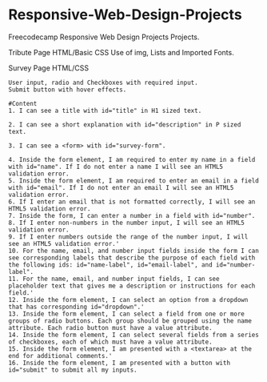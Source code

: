 # Responsive-Web-Design-Projects
Freecodecamp Responsive Web Design Projects Projects.

Tribute Page
  HTML/Basic CSS
    Use of img, Lists and Imported Fonts.
    
Survey Page
  HTML/CSS 
    
    User input, radio and Checkboxes with required input.
    Submit button with hover effects. 
    
    #Content
    1. I can see a title with id="title" in H1 sized text.
    
    2. I can see a short explanation with id="description" in P sized text.
    
    3. I can see a <form> with id="survey-form".
    
    4. Inside the form element, I am required to enter my name in a field with id="name". If I do not enter a name I will see an HTML5 validation error.
    5. Inside the form element, I am required to enter an email in a field with id="email". If I do not enter an email I will see an HTML5 validation error.
    6. If I enter an email that is not formatted correctly, I will see an HTML5 validation error.
    7. Inside the form, I can enter a number in a field with id="number".
    8. If I enter non-numbers in the number input, I will see an HTML5 validation error.
    9. If I enter numbers outside the range of the number input, I will see an HTML5 validation error.'
    10. For the name, email, and number input fields inside the form I can see corresponding labels that describe the purpose of each field with the following ids: id="name-label", id="email-label", and id="number-label".
    11. For the name, email, and number input fields, I can see placeholder text that gives me a description or instructions for each field.'
    12. Inside the form element, I can select an option from a dropdown that has corresponding id="dropdown".'
    13. Inside the form element, I can select a field from one or more groups of radio buttons. Each group should be grouped using the name attribute. Each radio button must have a value attribute.
    14. Inside the form element, I can select several fields from a series of checkboxes, each of which must have a value attribute.
    15. Inside the form element, I am presented with a <textarea> at the end for additional comments.'
    16. Inside the form element, I am presented with a button with id="submit" to submit all my inputs.

      
